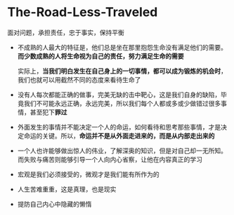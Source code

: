 # The-Road-Less-Traveled

面对问题，承担责任，忠于事实，保持平衡



* 不成熟的人最大的特征是，他们总是坐在那里抱怨生命没有满足他们的需要。**而少数成熟的人将生命视为自己的责任，努力满足生命的需要**

  实际上，**当我们明白发生在自己身上的一切事情，都可以成为锻炼的机会时**，我们也就可以用截然不同的态度来看待生命了

* 没有人每次都能正确的做事，完美无缺的击中靶心，这是我们自身的缺陷，毕竟我们不可能永远正确，永远完美，所以我们每个人都或多或少做错过很多事情，甚至犯下**罪过**

* 外面发生的事情并不能决定一个人的命运，如何看待和思考那些事情，才是决定命运的关键。所以，**命运并不是从外面走进来的，而是从内部走出来的**

* 一个人也许能够做出惊人的伟业，了解深奥的知识，但是对自己却一无所知。而失败与痛苦则能够引导一个人向内心省察，让他在内容真正的学习

* 宏观是我们必须接受的，微观才是我们能有所作为的

* 人生苦难重重，这是真理，也是现实

* 提防自己内心中隐藏的懒惰